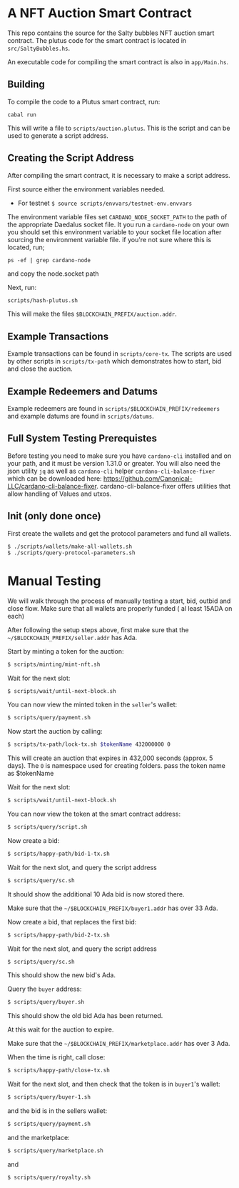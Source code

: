 
# A NFT Auction Smart Contract

This repo contains the source for the Salty bubbles NFT auction smart contract. The plutus code for the smart contract is located in `src/SaltyBubbles.hs`.

An executable code for compiling the smart contract is also in `app/Main.hs`.

## Building

To compile the code to a Plutus smart contract, run:

``
cabal run
``

This will write a file to `scripts/auction.plutus`. This is the script and can be used to generate a script address.

## Creating the Script Address

After compiling the smart contract, it is necessary to make a script address.

First source either the environment variables needed. 

* For testnet
``
$ source scripts/envvars/testnet-env.envvars
``

The environment variable files set `CARDANO_NODE_SOCKET_PATH` to the path of the appropriate Daedalus socket file. It you run a `cardano-node` on your own you should set this environment variable to your socket file location after sourcing the environment variable file. if you're not sure where this is located, run;

``
ps -ef | grep cardano-node
``

and copy the node.socket path

Next, run:

```bash
scripts/hash-plutus.sh
```

This will make the files `$BLOCKCHAIN_PREFIX/auction.addr`.

## Example Transactions

Example transactions can be found in `scripts/core-tx`. The scripts are used by other scripts in `scripts/tx-path` which demonstrates how to start, bid and close the auction.

## Example Redeemers and Datums

Example redeemers are found in `scripts/$BLOCKCHAIN_PREFIX/redeemers` and example datums are found in `scripts/datums`.


## Full System Testing Prerequistes

Before testing you need to make sure you have `cardano-cli` installed and on your path, and it must be version 1.31.0 or greater. You will also need the json utility `jq` as well as `cardano-cli` helper `cardano-cli-balance-fixer` which can be downloaded here: https://github.com/Canonical-LLC/cardano-cli-balance-fixer. cardano-cli-balance-fixer offers utilities that allow handling of Values and utxos. 

## Init (only done once)

First create the wallets and get the protocol parameters and fund all wallets.

```
$ ./scripts/wallets/make-all-wallets.sh
$ ./scripts/query-protocol-parameters.sh
```

# Manual Testing

We will walk through the process of manually testing a start, bid, outbid and close flow. Make sure that all wallets are properly funded ( al least 15ADA on each)

After following the setup steps above, first make sure that the `~/$BLOCKCHAIN_PREFIX/seller.addr` has Ada.

Start by minting a token for the auction:

```bash
$ scripts/minting/mint-nft.sh
```

Wait for the next slot:

```bash
$ scripts/wait/until-next-block.sh
```

You can now view the minted token in the `seller`'s wallet:

```bash
$ scripts/query/payment.sh
```

Now start the auction by calling:
 
```bash
$ scripts/tx-path/lock-tx.sh $tokenName 432000000 0
```

This will create an auction that expires in 432,000 seconds (approx. 5 days). The `0` is namespace used for creating folders. 
pass the token name as $tokenName

Wait for the next slot:

```bash
$ scripts/wait/until-next-block.sh
```

You can now view the token at the smart contract address:

```bash
$ scripts/query/script.sh
```

Now create a bid:

```bash
$ scripts/happy-path/bid-1-tx.sh
```

Wait for the next slot, and query the script address

```bash
$ scripts/query/sc.sh
```

It should show the additional 10 Ada bid is now stored there.

Make sure that the `~/$BLOCKCHAIN_PREFIX/buyer1.addr` has over 33 Ada.

Now create a bid, that replaces the first bid:

```bash
$ scripts/happy-path/bid-2-tx.sh
```

Wait for the next slot, and query the script address

```bash
$ scripts/query/sc.sh
```

This should show the new bid's Ada.

Query the `buyer` address:

```bash
$ scripts/query/buyer.sh
```

This should show the old bid Ada has been returned.

At this wait for the auction to expire.

Make sure that the `~/$BLOCKCHAIN_PREFIX/marketplace.addr` has over 3 Ada.

When the time is right, call close:

```bash
$ scripts/happy-path/close-tx.sh
```

Wait for the next slot, and then check that the token is in `buyer1`'s wallet:

```bash
$ scripts/query/buyer-1.sh
```

and the bid is in the sellers wallet:

```bash
$ scripts/query/payment.sh
```

and the marketplace:

```bash
$ scripts/query/marketplace.sh
```
and

```bash
$ scripts/query/royalty.sh
```
